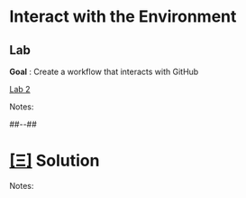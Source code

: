 <!-- .slide: class="exercice" -->

# Interact with the Environment

## Lab


**Goal** : Create a workflow that interacts with GitHub

[Lab 2](https://github.com/sfeir-open-source/sfeir-school-github-actions/tree/main/steps/02-Interact-With-Env/README.md)

Notes:


##--##
<!-- .slide: class="transition blue"-->

# [[Ξ]](https://github.com/sfeir-open-source/sfeir-school-github-actions/tree/main/steps/02-Interact-With-Env-solution) Solution

Notes:
